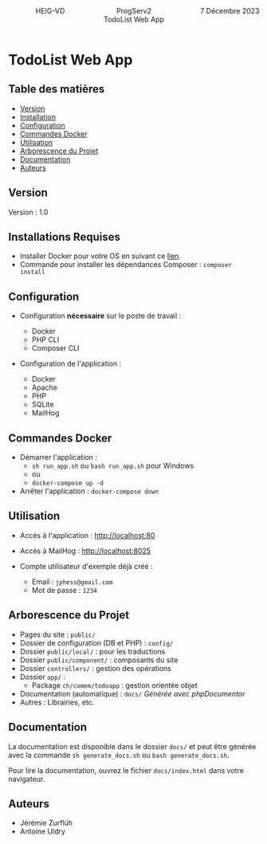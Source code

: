 <header>
  <div style="display: flex; justify-content: space-between;">
    <div style="flex: 1;">
	    HEIG-VD
    </div>
    <div style="flex: 1; text-align: center;">
      ProgServ2 <br>
      TodoList Web App 
    </div>
    <div style="flex: 1; text-align: right;">
      7 Décembre 2023
    </div>
  </div>
</header>

# TodoList Web App

## Table des matières

- [Version](#version)
- [Installation](#installation)
- [Configuration](#configuration)
- [Commandes Docker](#commandes-docker)
- [Utilisation](#utilisation)
- [Arborescence du Projet](#arborescence-du-projet)
- [Documentation](#documentation)
- [Auteurs](#auteurs)

## Version

Version : 1.0

## Installations Requises

- Installer Docker pour votre OS en suivant ce [lien](https://docs.docker.com/get-docker/).
- Commande pour installer les dépendances Composer : `composer install`

## Configuration

- Configuration **nécessaire** sur le poste de travail :

  - Docker
  - PHP CLI
  - Composer CLI

- Configuration de l'application :

  - Docker
  - Apache
  - PHP
  - SQLite
  - MailHog

## Commandes Docker

- Démarrer l'application :
  - `sh run_app.sh` ou `bash run_app.sh` pour Windows
  - ou
  - `docker-compose up -d`
- Arrêter l'application : `docker-compose down`

## Utilisation

- Accès à l'application : [http://localhost:80](http://localhost:80)
- Accès à MailHog : [http://localhost:8025](http://localhost:8025)

- Compte utilisateur d'exemple déjà créé :
  - Email : `jphess@gmail.com`
  - Mot de passe : `1234`

## Arborescence du Projet

- Pages du site : `public/`
- Dossier de configuration (DB et PHP) : `config/`
- Dossier `public/local/` : pour les traductions
- Dossier `public/component/` : composants du site
- Dossier `controllers/` : gestion des opérations
- Dossier `app/` :
  - Package `ch/comem/todoapp` : gestion orientée objet
- Documentation (automatique) : `docs/` _Générée avec phpDocumentor_
- Autres : Librairies, etc.

## Documentation

La documentation est disponible dans le dossier `docs/` et peut être générée avec la commande `sh generate_docs.sh` ou `bash generate_docs.sh`.

Pour lire la documentation, ouvrez le fichier `docs/index.html` dans votre navigateur.

## Auteurs

- Jérémie Zurflüh
- Antoine Uldry
